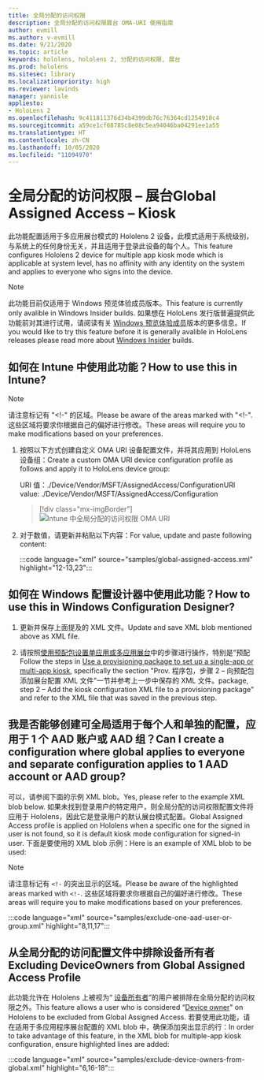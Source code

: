 ```yaml
---
title: 全局分配的访问权限
description: 全局分配的访问权限展台 OMA-URI 使用指南
author: evmill
ms.author: v-evmill
ms.date: 9/21/2020
ms.topic: article
keywords: hololens, hololens 2, 分配的访问权限, 展台
ms.prod: hololens
ms.sitesec: library
ms.localizationpriority: high
ms.reviewer: lavinds
manager: yannisle
appliesto:
- HoloLens 2
ms.openlocfilehash: 9c411811376d34b4399db76c76364cd1254910c4
ms.sourcegitcommit: a59ce1cf68785c8e08c5ea94046ba04291ee1a55
ms.translationtype: HT
ms.contentlocale: zh-CN
ms.lasthandoff: 10/05/2020
ms.locfileid: "11094970"
---
```

# <span data-ttu-id="9dd66-104">全局分配的访问权限 – 展台</span><span class="sxs-lookup"><span data-stu-id="9dd66-104">Global Assigned Access – Kiosk</span></span>

<span data-ttu-id="9dd66-105">此功能配置适用于多应用展台模式的 Hololens 2 设备，此模式适用于系统级别，与系统上的任何身份无关，并且适用于登录此设备的每个人。</span><span class="sxs-lookup"><span data-stu-id="9dd66-105">This feature configures Hololens 2 device for multiple app kiosk mode which is applicable at system level, has no affinity with any identity on the system and applies to everyone who signs into the device.</span></span> 

> [!NOTE]
> <span data-ttu-id="9dd66-106">此功能目前仅适用于 Windows 预览体验成员版本。</span><span class="sxs-lookup"><span data-stu-id="9dd66-106">This feature is currently only avalible in Windows Insider builds.</span></span> <span data-ttu-id="9dd66-107">如果想在 HoloLens 发行版普遍提供此功能前对其进行试用，请阅读有关 [ Windows 预览体验成员](hololens-insider.md)版本的更多信息。</span><span class="sxs-lookup"><span data-stu-id="9dd66-107">If you would like to try this feature before it is generally avalible in HoloLens releases please read more about [Windows Insider](hololens-insider.md) builds.</span></span>
 
## <span data-ttu-id="9dd66-108">如何在 Intune 中使用此功能？</span><span class="sxs-lookup"><span data-stu-id="9dd66-108">How to use this in Intune?</span></span> 

> [!NOTE]
> <span data-ttu-id="9dd66-109">请注意标记有 "<!-" 的区域。</span><span class="sxs-lookup"><span data-stu-id="9dd66-109">Please be aware of the areas marked with "<!-".</span></span> <span data-ttu-id="9dd66-110">这些区域将要求你根据自己的偏好进行修改。</span><span class="sxs-lookup"><span data-stu-id="9dd66-110">These areas will require you to make modifications based on your preferences.</span></span> 

1.  <span data-ttu-id="9dd66-111">按照以下方式创建自定义 OMA URI 设备配置文件，并将其应用到 HoloLens 设备组：</span><span class="sxs-lookup"><span data-stu-id="9dd66-111">Create a custom OMA URI device configuration profile as follows and apply it to HoloLens device group:</span></span> 

    <span data-ttu-id="9dd66-112">URI 值：./Device/Vendor/MSFT/AssignedAccess/Configuration</span><span class="sxs-lookup"><span data-stu-id="9dd66-112">URI value: ./Device/Vendor/MSFT/AssignedAccess/Configuration</span></span>
   
    > [!div class="mx-imgBorder"]
    > ![Intune 中全局分配的访问权限 OMA URI](images/global-assigned-access-omauri.png)

2.  <span data-ttu-id="9dd66-114">对于数值，请更新并粘贴以下内容：</span><span class="sxs-lookup"><span data-stu-id="9dd66-114">For value, update and paste following content:</span></span> 

    :::code language="xml" source="samples/global-assigned-access.xml" highlight="12-13,23":::

## <span data-ttu-id="9dd66-115">如何在 Windows 配置设计器中使用此功能？</span><span class="sxs-lookup"><span data-stu-id="9dd66-115">How to use this in Windows Configuration Designer?</span></span> 
 
1.  <span data-ttu-id="9dd66-116">更新并保存上面提及的 XML 文件。</span><span class="sxs-lookup"><span data-stu-id="9dd66-116">Update and save XML blob mentioned above as XML file.</span></span> 

2.  <span data-ttu-id="9dd66-117">请按照[使用预配包设置单应用或多应用展台](https://docs.microsoft.com/hololens/hololens-kiosk#use-a-provisioning-package-to-set-up-a-single-app-or-multi-app-kiosk)中的步骤进行操作，特别是“预配</span><span class="sxs-lookup"><span data-stu-id="9dd66-117">Follow the steps in [Use a provisioning package to set up a single-app or multi-app kiosk](https://docs.microsoft.com/hololens/hololens-kiosk#use-a-provisioning-package-to-set-up-a-single-app-or-multi-app-kiosk), specifically the section "Prov.</span></span> <span data-ttu-id="9dd66-118">程序包，步骤 2 – 向预配包添加展台配置 XML 文件”一节并参考上一步中保存的 XML 文件。</span><span class="sxs-lookup"><span data-stu-id="9dd66-118">package, step 2 – Add the kiosk configuration XML file to a provisioning package" and refer to the XML file that was saved in the previous step.</span></span> 

## <span data-ttu-id="9dd66-119">我是否能够创建可全局适用于每个人和单独的配置，应用于 1 个 AAD 账户或 AAD 组？</span><span class="sxs-lookup"><span data-stu-id="9dd66-119">Can I create a configuration where global applies to everyone and separate configuration applies to 1 AAD account or AAD group?</span></span> 

<span data-ttu-id="9dd66-120">可以，请参阅下面的示例 XML blob。</span><span class="sxs-lookup"><span data-stu-id="9dd66-120">Yes, please refer to the example XML blob below.</span></span> <span data-ttu-id="9dd66-121">如果未找到登录用户的特定用户，则全局分配的访问权限配置文件将应用于 Hololens，因此它是登录用户的默认展台模式配置。</span><span class="sxs-lookup"><span data-stu-id="9dd66-121">Global Assigned Access profile is applied on Hololens when a specific one for the signed in user is not found, so it is default kiosk mode configuration for signed-in user.</span></span> <span data-ttu-id="9dd66-122">下面是要使用的 XML blob 示例：</span><span class="sxs-lookup"><span data-stu-id="9dd66-122">Here is an example of XML blob to be used:</span></span> 

> [!NOTE]
> <span data-ttu-id="9dd66-123">请注意标记有 `<!-` 的突出显示的区域。</span><span class="sxs-lookup"><span data-stu-id="9dd66-123">Please be aware of the highlighted areas marked with `<!-`.</span></span> <span data-ttu-id="9dd66-124">这些区域将要求你根据自己的偏好进行修改。</span><span class="sxs-lookup"><span data-stu-id="9dd66-124">These areas will require you to make modifications based on your preferences.</span></span> 

 :::code language="xml" source="samples/exclude-one-aad-user-or-group.xml" highlight="8,11,17":::

## <span data-ttu-id="9dd66-125">从全局分配的访问配置文件中排除设备所有者</span><span class="sxs-lookup"><span data-stu-id="9dd66-125">Excluding DeviceOwners from Global Assigned Access Profile</span></span>

<span data-ttu-id="9dd66-126">此功能允许在 Hololens 上被视为“ [设备所有者](security-adminless-os.md)”的用户被排除在全局分配的访问权限之外。</span><span class="sxs-lookup"><span data-stu-id="9dd66-126">This feature allows a user who is considered “[Device owner](security-adminless-os.md)" on Hololens to be excluded from Global Assigned Access.</span></span> <span data-ttu-id="9dd66-127">若要使用此功能，请在适用于多应用程序展台配置的 XML blob 中，确保添加突出显示的行：</span><span class="sxs-lookup"><span data-stu-id="9dd66-127">In order to take advantage of this feature, in the XML blob for multiple-app kiosk configuration, ensure highlighted lines are added:</span></span> 

 :::code language="xml" source="samples/exclude-device-owners-from-global.xml" highlight="6,16-18":::
 
